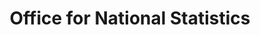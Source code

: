 ---
airtable_createdTime: '2022-07-26T14:12:30.000Z'
airtable_id: recmWEJfmZhgXXxzq
cases: '[''recX4wjRwxS6SxavN'']'
table: organisations
title: Office for National Statistics
---